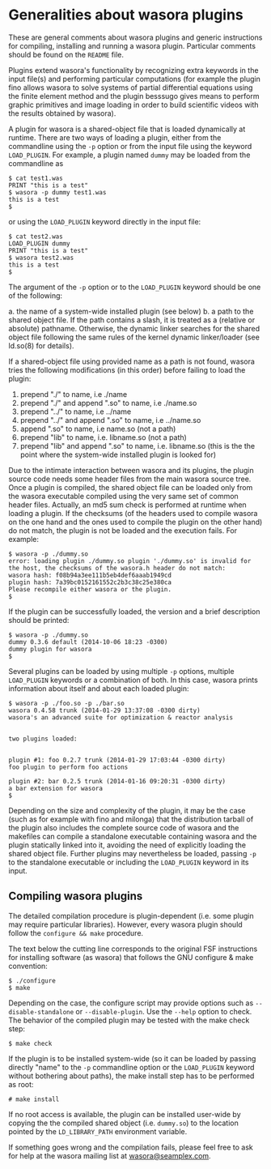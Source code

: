 Generalities about wasora plugins
=================================

These are general comments about wasora plugins and generic instructions for compiling, installing and running a wasora plugin. Particular comments should be found on the `README` file.

Plugins extend wasora's functionality by recognizing extra keywords in the input file(s) and performing particular computations (for example the plugin fino allows wasora to solve systems of partial differential equations using the finite element method and the plugin besssugo gives means to perform graphic primitives and image loading in order to build scientific videos with the results obtained by wasora). 

A plugin for wasora is a shared-object file that is loaded dynamically at runtime. There are two ways of loading a plugin, either from the commandline using the `-p` option or from the input file using the keyword `LOAD_PLUGIN`. For example, a plugin named `dummy` may be loaded from the commandline as

    $ cat test1.was
    PRINT "this is a test"
    $ wasora -p dummy test1.was
    this is a test
    $

or using the `LOAD_PLUGIN` keyword directly in the input file:

    $ cat test2.was
    LOAD_PLUGIN dummy
    PRINT "this is a test"
    $ wasora test2.was
    this is a test
    $

The argument of the `-p` option or to the `LOAD_PLUGIN` keyword should be one of the following:

 a. the name of a system-wide installed plugin (see below)
 b. a path to the shared object file. If the path contains a slash, it is treated as a (relative or absolute) pathname. Otherwise, the dynamic linker searches for the shared object file following the same rules of the kernel dynamic linker/loader (see ld.so(8) for details).

If a shared-object file using provided name as a path is not found, wasora tries the following modifications (in this order) before failing to load the plugin:

 1. prepend "./" to name, i.e ./name
 2. prepend "./" and append ".so" to name, i.e ./name.so
 3. prepend "../" to name, i.e ../name
 4. prepend "../" and append ".so" to name, i.e ../name.so
 5. append ".so" to name, i.e name.so (not a path)
 6. prepend "lib" to name, i.e. libname.so (not a path)
 7. prepend "lib" and append ".so" to name, i.e. libname.so (this is the the point where the system-wide installed plugin is looked for)


Due to the intimate interaction between wasora and its plugins, the plugin source code needs some header files from the main wasora source tree. Once a plugin is compiled, the shared object file can be loaded only from the wasora executable compiled using the very same set of common header files. Actually, an md5 sum check is performed at runtime when loading a plugin. If the checksums (of the headers used to compile wasora on the one hand and the ones used to compile the plugin on the other hand) do not match, the plugin is not be loaded and the execution fails. For example:

    $ wasora -p ./dummy.so 
    error: loading plugin ./dummy.so plugin './dummy.so' is invalid for the host, the checksums of the wasora.h header do not match:
    wasora hash: f08b94a3ee111b5eb4def6aaab1949cd
    plugin hash: 7a39bc0152161552c2b3c38c25e380ca
    Please recompile either wasora or the plugin.
    $

If the plugin can be successfully loaded, the version and a brief description should be printed:

    $ wasora -p ./dummy.so 
    dummy 0.3.6 default (2014-10-06 18:23 -0300)
    dummy plugin for wasora
    $

Several plugins can be loaded by using multiple `-p` options, multiple `LOAD_PLUGIN` keywords or a combination of both. In this case, wasora prints information about itself and about each loaded plugin:

    $ wasora -p ./foo.so -p ./bar.so
    wasora 0.4.58 trunk (2014-01-29 13:37:08 -0300 dirty)
    wasora's an advanced suite for optimization & reactor analysis


    two plugins loaded:


    plugin #1: foo 0.2.7 trunk (2014-01-29 17:03:44 -0300 dirty)
    foo plugin to perform foo actions

    plugin #2: bar 0.2.5 trunk (2014-01-16 09:20:31 -0300 dirty)
    a bar extension for wasora
    $


Depending on the size and complexity of the plugin, it may be the case (such as for example with fino and milonga) that the distribution tarball of the plugin also includes the complete source code of wasora and the makefiles can compile a standalone executable containing wasora and the plugin statically linked into it, avoiding the need of explicitly loading the shared object file. Further plugins may nevertheless be loaded, passing `-p` to the standalone executable or including the `LOAD_PLUGIN` keyword in its input.


Compiling wasora plugins
------------------------

The detailed compilation procedure is plugin-dependent (i.e. some plugin may require particular libraries). However, every wasora plugin should follow the `configure && make` procedure.


The text below the cutting line corresponds to the original FSF instructions for installing software (as wasora) that follows the GNU configure & make convention:

    $ ./configure
    $ make

Depending on the case, the configure script may provide options such as `--disable-standalone` or `--disable-plugin`. Use the `--help` option to check. The behavior of the compiled plugin may be tested with the make check step:

    $ make check

If the plugin is to be installed system-wide (so it can be loaded by passing directly "name" to the `-p` commandline option or the `LOAD_PLUGIN` keyword without bothering about paths), the make install step has to be performed as root:

    # make install

If no root access is available, the plugin can be installed user-wide by copying the the compiled shared object (i.e. `dummy.so`) to the location pointed by the `LD_LIBRARY_PATH` environment variable.

If something goes wrong and the compilation fails, please feel free to ask for help at the wasora mailing list at <wasora@seamplex.com>.
 

